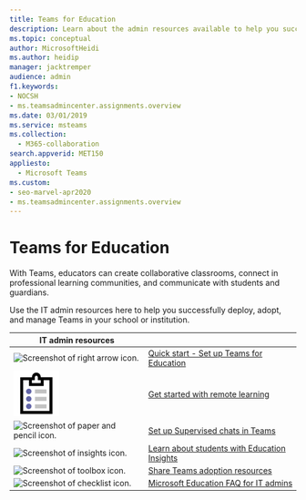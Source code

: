 ```yaml
---
title: Teams for Education
description: Learn about the admin resources available to help you successfully deploy, adopt, and manage Teams in your school or institution.
ms.topic: conceptual
author: MicrosoftHeidi
ms.author: heidip
manager: jacktremper
audience: admin
f1.keywords:
- NOCSH
- ms.teamsadmincenter.assignments.overview
ms.date: 03/01/2019
ms.service: msteams
ms.collection: 
  - M365-collaboration
search.appverid: MET150
appliesto: 
  - Microsoft Teams
ms.custom: 
- seo-marvel-apr2020
- ms.teamsadmincenter.assignments.overview
---
```


# Teams for Education

With Teams, educators can create collaborative classrooms, connect in professional learning communities, and communicate with students and guardians.

Use the IT admin resources here to help you successfully deploy, adopt, and manage Teams in your school or institution.

| IT admin resources | &nbsp; |
| ------------------ | ------ |
| ![Screenshot of right arrow icon.](../media/arrow-right-2-teams.svg)  |  [Quick start - Set up Teams for Education](../teams-quick-start-guide-edu.md) |
| ![Screenshot of clipboard icon.](../media/tasks-teams-copy.svg)  |  [Get started with remote learning](../remote-learning-edu.md) |
| ![Screenshot of paper and pencil icon.](../media/sign-up-teams.svg) | [Set up Supervised chats in Teams](../supervise-chats-edu.md) |
| ![Screenshot of insights icon.](../media/insights-teams.svg) | [Learn about students with Education Insights](../class-insights.md) |
| ![Screenshot of toolbox icon.](../media/toolbox.svg)  |  [Share Teams adoption resources](../resources-teams-edu.md) |
| ![Screenshot of checklist icon.](../media/task-checklist-planning-teams.svg)  |  [Microsoft Education FAQ for IT admins](../plan-teams-governance-edu.md) |
